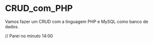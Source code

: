 # CRUD_com_PHP
Vamos fazer um CRUD com a linguagem PHP e MySQL como banco de dados.

// Parei no minuto 14:00